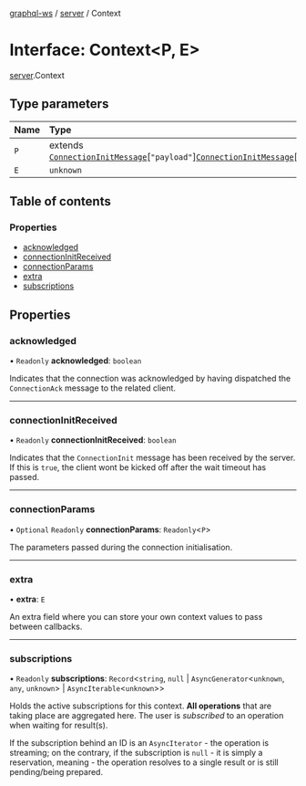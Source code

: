 [graphql-ws](../README.md) / [server](../modules/server.md) / Context

# Interface: Context<P, E\>

[server](../modules/server.md).Context

## Type parameters

| Name | Type |
| :------ | :------ |
| `P` | extends [`ConnectionInitMessage`](common.ConnectionInitMessage.md)[``"payload"``][`ConnectionInitMessage`](common.ConnectionInitMessage.md)[``"payload"``] |
| `E` | `unknown` |

## Table of contents

### Properties

- [acknowledged](server.Context.md#acknowledged)
- [connectionInitReceived](server.Context.md#connectioninitreceived)
- [connectionParams](server.Context.md#connectionparams)
- [extra](server.Context.md#extra)
- [subscriptions](server.Context.md#subscriptions)

## Properties

### acknowledged

• `Readonly` **acknowledged**: `boolean`

Indicates that the connection was acknowledged
by having dispatched the `ConnectionAck` message
to the related client.

___

### connectionInitReceived

• `Readonly` **connectionInitReceived**: `boolean`

Indicates that the `ConnectionInit` message
has been received by the server. If this is
`true`, the client wont be kicked off after
the wait timeout has passed.

___

### connectionParams

• `Optional` `Readonly` **connectionParams**: `Readonly`<`P`\>

The parameters passed during the connection initialisation.

___

### extra

• **extra**: `E`

An extra field where you can store your own context values
to pass between callbacks.

___

### subscriptions

• `Readonly` **subscriptions**: `Record`<`string`, ``null`` \| `AsyncGenerator`<`unknown`, `any`, `unknown`\> \| `AsyncIterable`<`unknown`\>\>

Holds the active subscriptions for this context. **All operations**
that are taking place are aggregated here. The user is _subscribed_
to an operation when waiting for result(s).

If the subscription behind an ID is an `AsyncIterator` - the operation
is streaming; on the contrary, if the subscription is `null` - it is simply
a reservation, meaning - the operation resolves to a single result or is still
pending/being prepared.
